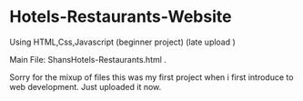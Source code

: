# Hotels-Restaurants-Website
Using HTML,Css,Javascript (beginner project) (late upload )

Main File:  ShansHotels-Restaurants.html .


Sorry for the mixup of files this was my first project when i first introduce to web development.
Just uploaded it now.

